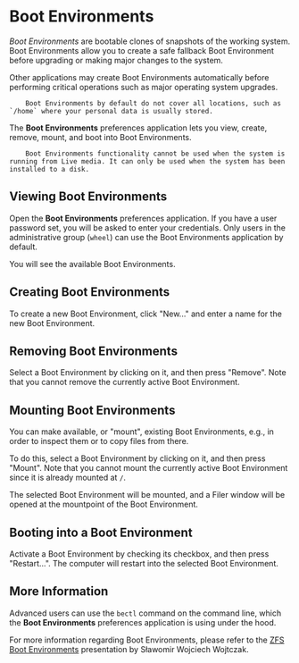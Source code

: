 # Boot Environments 

_Boot Environments_ are bootable clones of snapshots of the working system. Boot Environments allow you to create a safe fallback Boot Environment before upgrading or making major changes to the system.

Other applications may create Boot Environments automatically before performing critical operations such as major operating system upgrades.

``` .. warning::
    Boot Environments by default do not cover all locations, such as `/home` where your personal data is usually stored.
```

The __Boot Environments__ preferences application lets you view, create, remove, mount, and boot into Boot Environments.

``` .. note::
    Boot Environments functionality cannot be used when the system is running from Live media. It can only be used when the system has been installed to a disk.
```

## Viewing Boot Environments

Open the __Boot Environments__ preferences application. If you have a user password set, you will be asked to enter your credentials. Only users in the administrative group (`wheel`) can use the Boot Environments application by default.

You will see the available Boot Environments.

## Creating Boot Environments

To create a new Boot Environment, click "New..." and enter a name for the new Boot Environment.

## Removing Boot Environments

Select a Boot Environment by clicking on it, and then press "Remove". Note that you cannot remove the currently active Boot Environment.

## Mounting Boot Environments

You can make available, or "mount", existing Boot Environments, e.g., in order to inspect them or to copy files from there.

To do this, select a Boot Environment by clicking on it, and then press "Mount". Note that you cannot mount the currently active Boot Environment since it is already mounted at `/`.

The selected Boot Environment will be mounted, and a Filer window will be opened at the mountpoint of the Boot Environment.

## Booting into a Boot Environment

Activate a Boot Environment by checking its checkbox, and then press "Restart...". The computer will restart into the selected Boot Environment.

## More Information

Advanced users can use the `bectl` command on the command line, which the __Boot Environments__ preferences application is using under the hood.

For more information regarding Boot Environments, please refer to the [ZFS Boot Environments](https://bsd-pl.org/assets/talks/2018-07-30_1_S%C5%82awomir-Wojciech-Wojtczak_ZFS-Boot-Environments.pdf) presentation by Sławomir Wojciech Wojtczak.
